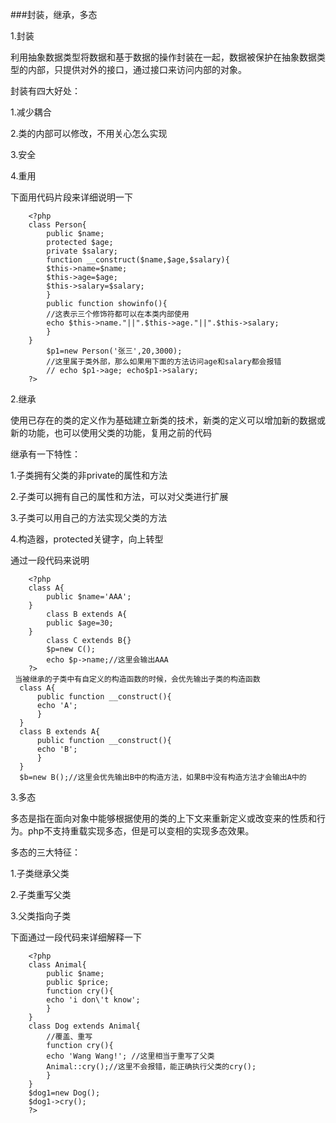 ###封装，继承，多态

1.封装

利用抽象数据类型将数据和基于数据的操作封装在一起，数据被保护在抽象数据类型的内部，只提供对外的接口，通过接口来访问内部的对象。

封装有四大好处：

1.减少耦合

2.类的内部可以修改，不用关心怎么实现

3.安全

4.重用

下面用代码片段来详细说明一下

```
    <?php 
    class Person{ 
        public $name; 
        protected $age; 
        private $salary; 
        function __construct($name,$age,$salary){ 
        $this->name=$name; 
        $this->age=$age; 
        $this->salary=$salary; 
        } 
        public function showinfo(){ 
        //这表示三个修饰符都可以在本类内部使用 
        echo $this->name."||".$this->age."||".$this->salary; 
        } 
    } 
        $p1=new Person('张三',20,3000); 
        //这里属于类外部，那么如果用下面的方法访问age和salary都会报错 
        // echo $p1->age; echo$p1->salary; 
    ?> 
```

2.继承

使用已存在的类的定义作为基础建立新类的技术，新类的定义可以增加新的数据或新的功能，也可以使用父类的功能，复用之前的代码

继承有一下特性：

1.子类拥有父类的非private的属性和方法

2.子类可以拥有自己的属性和方法，可以对父类进行扩展

3.子类可以用自己的方法实现父类的方法

4.构造器，protected关键字，向上转型

通过一段代码来说明

```
    <?php 
    class A{ 
        public $name='AAA'; 
    } 
        class B extends A{ 
        public $age=30; 
    } 
        class C extends B{} 
        $p=new C(); 
        echo $p->name;//这里会输出AAA 
    ?> 
 当被继承的子类中有自定义的构造函数的时候，会优先输出子类的构造函数
  class A{ 
      public function __construct(){ 
      echo 'A'; 
      } 
  } 
  class B extends A{ 
      public function __construct(){ 
      echo 'B'; 
      } 
  } 
  $b=new B();//这里会优先输出B中的构造方法，如果B中没有构造方法才会输出A中的   
```

3.多态

多态是指在面向对象中能够根据使用的类的上下文来重新定义或改变来的性质和行为。php不支持重载实现多态，但是可以变相的实现多态效果。

多态的三大特征：

1.子类继承父类

2.子类重写父类

3.父类指向子类

下面通过一段代码来详细解释一下

```
    <?php 
    class Animal{ 
        public $name; 
        public $price; 
        function cry(){ 
        echo 'i don\'t know'; 
        } 
    } 
    class Dog extends Animal{ 
        //覆盖、重写 
        function cry(){ 
        echo 'Wang Wang!'; //这里相当于重写了父类
        Animal::cry();//这里不会报错，能正确执行父类的cry(); 
        } 
    } 
    $dog1=new Dog(); 
    $dog1->cry(); 
    ?> 
```